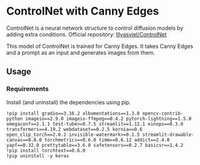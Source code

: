 # ControlNet with Canny Edges

ControlNet is a neural network structure to control diffusion models by adding extra conditions. Official repository: [lllyasviel/ControlNet](https://github.com/lllyasviel/ControlNet)

This model of ControlNet is trained for Canny Edges. It takes Canny Edges and a prompt as an input and generates images from them.

## Usage

### Requirements
Install (and uninstall) the dependencies using pip.

```
!pip install gradio==3.16.2 albumentations==1.3.0 opencv-contrib-python imageio==2.9.0 imageio-ffmpeg==0.4.2 pytorch-lightning==1.5.0 omegaconf==2.1.1 test-tube>=0.7.5 streamlit==1.12.1 einops==0.3.0 transformers==4.19.2 webdataset==0.2.5 kornia==0.6 open_clip_torch==2.0.2 invisible-watermark>=0.1.5 streamlit-drawable-canvas==0.8.0 torchmetrics==0.6.0 timm==0.6.12 addict==2.4.0 yapf==0.32.0 prettytable==3.6.0 safetensors==0.2.7 basicsr==1.4.2
!pip install torchtext==0.6.0
!pip uninstall -y keras
```

